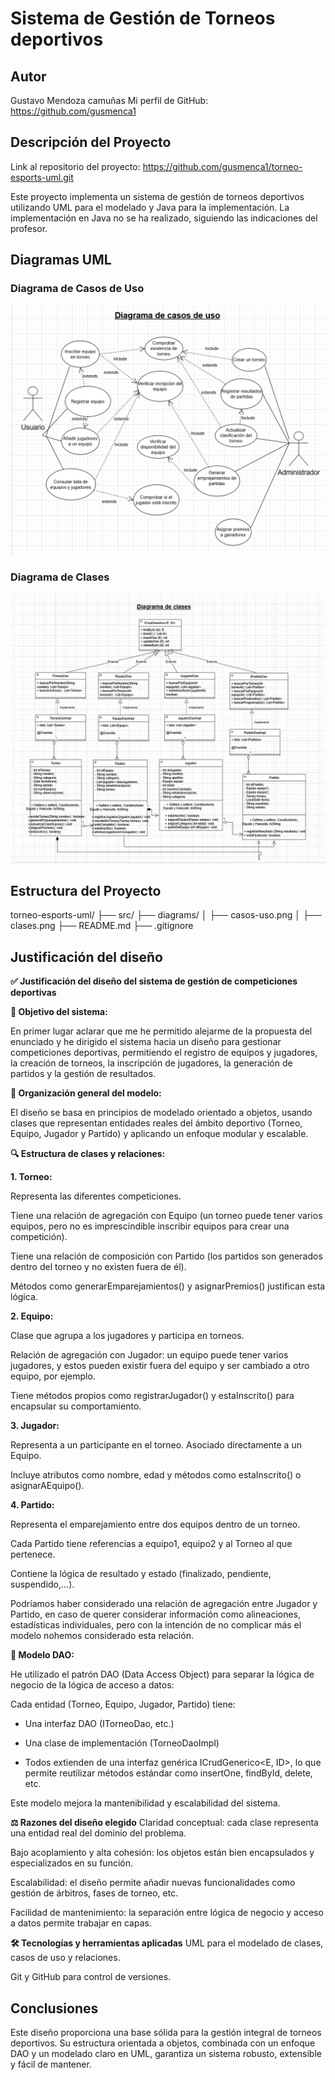
# Sistema de Gestión de Torneos deportivos
## Autor
Gustavo Mendoza camuñas
Mi perfil de GitHub: https://github.com/gusmenca1
## Descripción del Proyecto
Link al repositorio del proyecto: https://github.com/gusmenca1/torneo-esports-uml.git
 
Este proyecto implementa un sistema de gestión de torneos deportivos
utilizando UML para el modelado y Java para la implementación. La implementación en Java no se ha realizado, siguiendo las indicaciones del profesor.
## Diagramas UML
### Diagrama de Casos de Uso
![Diagrama de casos de uso](diagrams/casos-uso.png)
### Diagrama de Clases
![Diagrama de clases](diagrams/clases.png)
## Estructura del Proyecto
torneo-esports-uml/ ├── src/
├── diagrams/
│ ├── casos-uso.png
│ ├── clases.png
├── README.md
├── .gitignore

## Justificación del diseño

**✅ Justificación del diseño del sistema de gestión de competiciones deportivas**

**🎯 Objetivo del sistema:**

En primer lugar aclarar que me he permitido alejarme de la propuesta del enunciado y he dirigido el sistema hacia un diseño para gestionar competiciones deportivas, permitiendo el registro de equipos y jugadores, la creación de torneos, la inscripción de jugadores, la generación de partidos y la gestión de resultados.

**🧱 Organización general del modelo:**

El diseño se basa en principios de modelado orientado a objetos, usando clases que representan entidades reales del ámbito deportivo (Torneo, Equipo, Jugador y Partido) y aplicando un enfoque modular y escalable.

**🔍 Estructura de clases y relaciones:**

**1. Torneo:**
   
Representa las diferentes competiciones.

Tiene una relación de agregación con Equipo (un torneo puede tener varios equipos, pero no es imprescindible inscribir equipos para crear una competición).

Tiene una relación de composición con Partido (los partidos son generados dentro del torneo y no existen fuera de él).

Métodos como generarEmparejamientos() y asignarPremios() justifican esta lógica.

**2. Equipo:**
   
Clase que agrupa a los jugadores y participa en torneos.

Relación de agregación con Jugador: un equipo puede tener varios jugadores, y estos pueden existir fuera del equipo y ser cambiado a otro equipo, por ejemplo.

Tiene métodos propios como registrarJugador() y estaInscrito() para encapsular su comportamiento.

**3. Jugador:**

Representa a un participante en el torneo. Asociado directamente a un Equipo.

Incluye atributos como nombre, edad y métodos como estaInscrito() o asignarAEquipo().

**4. Partido:**

Representa el emparejamiento entre dos equipos dentro de un torneo.

Cada Partido tiene referencias a equipo1, equipo2 y al Torneo al que pertenece.

Contiene la lógica de resultado y estado (finalizado, pendiente, suspendido,...).

Podríamos haber considerado una relación de agregación entre Jugador y Partido, en caso de querer considerar información como alineaciones, estadísticas individuales, 
pero con la intención de no complicar más el modelo nohemos considerado esta relación.


**🧩 Modelo DAO:**

He utilizado el patrón DAO (Data Access Object) para separar la lógica de negocio de la lógica de acceso a datos:

Cada entidad (Torneo, Equipo, Jugador, Partido) tiene:

 - Una interfaz DAO (ITorneoDao, etc.)

 - Una clase de implementación (TorneoDaoImpl)

 - Todos extienden de una interfaz genérica ICrudGenerico<E, ID>, lo que permite reutilizar métodos estándar como insertOne, findById, delete, etc.

Este modelo mejora la mantenibilidad y escalabilidad del sistema.

**⚖️ Razones del diseño elegido**
Claridad conceptual: cada clase representa una entidad real del dominio del problema.

Bajo acoplamiento y alta cohesión: los objetos están bien encapsulados y especializados en su función.

Escalabilidad: el diseño permite añadir nuevas funcionalidades como gestión de árbitros, fases de torneo, etc.

Facilidad de mantenimiento: la separación entre lógica de negocio y acceso a datos permite trabajar en capas.

**🛠️ Tecnologías y herramientas aplicadas**
UML para el modelado de clases, casos de uso y relaciones.

Git y GitHub para control de versiones.


## Conclusiones

Este diseño proporciona una base sólida para la gestión integral de torneos deportivos. Su estructura orientada a objetos, combinada con un enfoque DAO y un modelado claro en UML, garantiza un sistema robusto, extensible y fácil de mantener.
